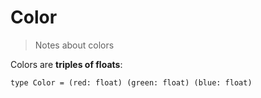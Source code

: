 # Color

> Notes about colors

Colors are **triples of floats**:

`type Color = (red: float) (green: float) (blue: float)`

